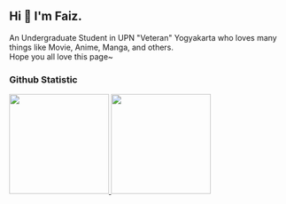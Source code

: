 ## Hi 👋 I'm Faiz.
An Undergraduate Student in UPN "Veteran" Yogyakarta who loves many things like Movie, Anime, Manga, and others.  
Hope you all love this page~ 

### Github Statistic
<p align="left">
<a href="https://github.com/faiz-effendi">
  <img height="180em" src="https://github-readme-stats-eight-theta.vercel.app/api?username=dimasmds&show_icons=true&theme=algolia&include_all_commits=true&count_private=true"/>
  <img height="180em" src="https://github-readme-stats-eight-theta.vercel.app/api/top-langs/?username=dimasmds&layout=compact&langs_count=8&theme=algolia"/>
</a>
</p>
